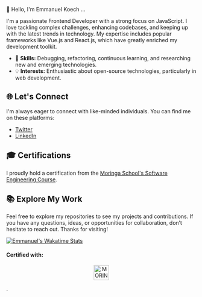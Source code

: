  👋 Hello, I'm Emmanuel Koech ...

I'm a passionate Frontend Developer with a strong focus on JavaScript. I love tackling complex challenges, enhancing codebases, and keeping up with the latest trends in technology. My expertise includes popular frameworks like Vue.js and React.js, which have greatly enriched my development toolkit.  

- 🧰 **Skills:** Debugging, refactoring, continuous learning, and researching new and emerging technologies.  
- 💡 **Interests:** Enthusiastic about open-source technologies, particularly in web development.  

## 🌐 Let's Connect  

I'm always eager to connect with like-minded individuals. You can find me on these platforms:  

- [Twitter](https://twitter.com/___koech)  
- [LinkedIn](https://www.linkedin.com/in/emmanuel-koech-79368b21a/)  

## 🎓 Certifications  

I proudly hold a certification from the [Moringa School's Software Engineering Course](https://moringaschool.com/courses/software-engineering-course-online/).  

## 📚 Explore My Work  

Feel free to explore my repositories to see my projects and contributions. If you have any questions, ideas, or opportunities for collaboration, don’t hesitate to reach out. Thanks for visiting!  

[![Emmanuel's Wakatime Stats](https://github-readme-stats.vercel.app/api/wakatime?username=emmanuel687&layout=compact)](https://wakatime.com/@emmanuel687)  

<div align="center">  
  <h4 align="left">Certified with:</h4>  
  <a href="https://moringaschool.com/courses/software-engineering-course-online/?gclid=EAIaIQobChMIvPCJub6Z-wIVRuN3Ch3Z3AlAEAAYASAAEgKBBvD_BwE">  
    <img alt="MORINGA" width="40px" src="https://pbs.twimg.com/profile_images/1489569110040141826/ZzZgytR8_400x400.png" />  
  </a> 
 
</div>

.
